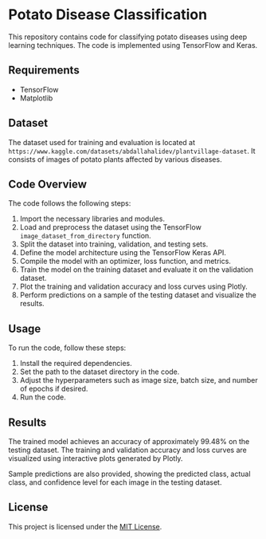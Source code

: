 # Potato Disease Classification

This repository contains code for classifying potato diseases using deep learning techniques. The code is implemented using TensorFlow and Keras.

## Requirements

- TensorFlow
- Matplotlib

## Dataset

The dataset used for training and evaluation is located at `https://www.kaggle.com/datasets/abdallahalidev/plantvillage-dataset`. It consists of images of potato plants affected by various diseases.

## Code Overview

The code follows the following steps:

1. Import the necessary libraries and modules.
2. Load and preprocess the dataset using the TensorFlow `image_dataset_from_directory` function.
3. Split the dataset into training, validation, and testing sets.
4. Define the model architecture using the TensorFlow Keras API.
5. Compile the model with an optimizer, loss function, and metrics.
6. Train the model on the training dataset and evaluate it on the validation dataset.
7. Plot the training and validation accuracy and loss curves using Plotly.
8. Perform predictions on a sample of the testing dataset and visualize the results.

## Usage

To run the code, follow these steps:

1. Install the required dependencies.
2. Set the path to the dataset directory in the code.
3. Adjust the hyperparameters such as image size, batch size, and number of epochs if desired.
4. Run the code.

## Results

The trained model achieves an accuracy of approximately 99.48% on the testing dataset. The training and validation accuracy and loss curves are visualized using interactive plots generated by Plotly.

Sample predictions are also provided, showing the predicted class, actual class, and confidence level for each image in the testing dataset.

## License

This project is licensed under the [MIT License](LICENSE).
